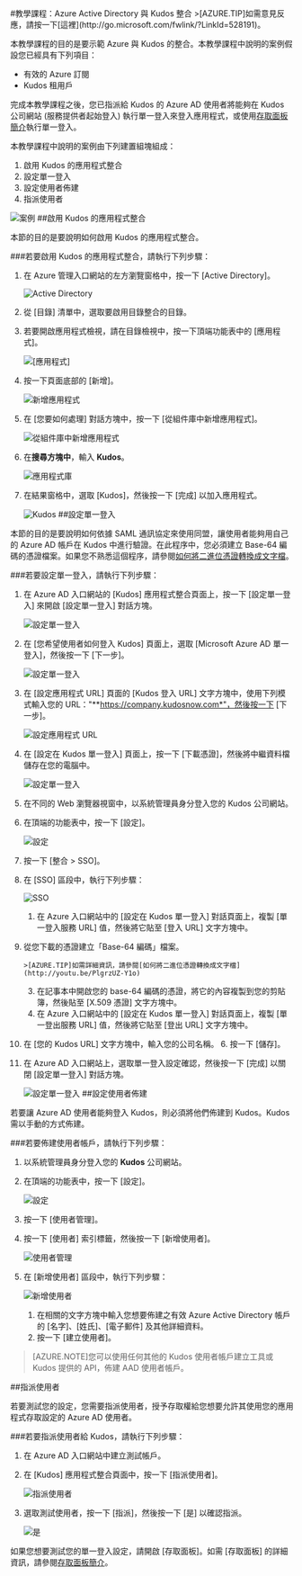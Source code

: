 <properties pageTitle="教學課程：Azure Active Directory 與 Kudos 整合 | Microsoft Azure" description="了解如何使用 Kudos 搭配 Azure Active Directory 來啟用單一登入、自動化佈建和更多功能！" services="active-directory" authors="MarkusVi"  documentationCenter="na" manager="stevenpo"/>
<tags ms.service="active-directory" ms.devlang="na" ms.topic="article" ms.tgt_pltfrm="na" ms.workload="identity" ms.date="08/01/2015" ms.author="markvi" />
#教學課程：Azure Active Directory 與 Kudos 整合
>[AZURE.TIP]如需意見反應，請按一下[這裡](http://go.microsoft.com/fwlink/?LinkId=528191)。
  
本教學課程的目的是要示範 Azure 與 Kudos 的整合。本教學課程中說明的案例假設您已經具有下列項目：

-   有效的 Azure 訂閱
-   Kudos 租用戶
  
完成本教學課程之後，您已指派給 Kudos 的 Azure AD 使用者將能夠在 Kudos 公司網站 (服務提供者起始登入) 執行單一登入來登入應用程式，或使用[存取面板簡介](https://msdn.microsoft.com/library/dn308586)執行單一登入。
  
本教學課程中說明的案例由下列建置組塊組成：

1.  啟用 Kudos 的應用程式整合
2.  設定單一登入
3.  設定使用者佈建
4.  指派使用者

![案例](./media/active-directory-saas-kudos-tutorial/IC787799.png "案例")
##啟用 Kudos 的應用程式整合
  
本節的目的是要說明如何啟用 Kudos 的應用程式整合。

###若要啟用 Kudos 的應用程式整合，請執行下列步驟：

1.  在 Azure 管理入口網站的左方瀏覽窗格中，按一下 [Active Directory]。

    ![Active Directory](./media/active-directory-saas-kudos-tutorial/IC700993.png "Active Directory")

2.  從 [目錄] 清單中，選取要啟用目錄整合的目錄。

3.  若要開啟應用程式檢視，請在目錄檢視中，按一下頂端功能表中的 [應用程式]。

    ![[應用程式]](./media/active-directory-saas-kudos-tutorial/IC700994.png "[應用程式]")

4.  按一下頁面底部的 [新增]。

    ![新增應用程式](./media/active-directory-saas-kudos-tutorial/IC749321.png "新增應用程式")

5.  在 [您要如何處理] 對話方塊中，按一下 [從組件庫中新增應用程式]。

    ![從組件庫中新增應用程式](./media/active-directory-saas-kudos-tutorial/IC749322.png "從組件庫中新增應用程式")

6.  在**搜尋方塊中**，輸入 **Kudos**。

    ![應用程式庫](./media/active-directory-saas-kudos-tutorial/IC787800.png "應用程式庫")

7.  在結果窗格中，選取 [Kudos]，然後按一下 [完成] 以加入應用程式。

    ![Kudos](./media/active-directory-saas-kudos-tutorial/IC787801.png "Kudos")
##設定單一登入
  
本節的目的是要說明如何依據 SAML 通訊協定來使用同盟，讓使用者能夠用自己的 Azure AD 帳戶在 Kudos 中進行驗證。在此程序中，您必須建立 Base-64 編碼的憑證檔案。如果您不熟悉這個程序，請參閱[如何將二進位憑證轉換成文字檔](http://youtu.be/PlgrzUZ-Y1o)。

###若要設定單一登入，請執行下列步驟：

1.  在 Azure AD 入口網站的 [Kudos] 應用程式整合頁面上，按一下 [設定單一登入] 來開啟 [設定單一登入] 對話方塊。

    ![設定單一登入](./media/active-directory-saas-kudos-tutorial/IC787802.png "設定單一登入")

2.  在 [您希望使用者如何登入 Kudos] 頁面上，選取 [Microsoft Azure AD 單一登入]，然後按一下 [下一步]。

    ![設定單一登入](./media/active-directory-saas-kudos-tutorial/IC787803.png "設定單一登入")

3.  在 [設定應用程式 URL] 頁面的 [Kudos 登入 URL] 文字方塊中，使用下列模式輸入您的 URL："**https://company.kudosnow.com*"，然後按一下 [下一步]。

    ![設定應用程式 URL](./media/active-directory-saas-kudos-tutorial/IC787804.png "設定應用程式 URL")

4.  在 [設定在 Kudos 單一登入] 頁面上，按一下 [下載憑證]，然後將中繼資料檔儲存在您的電腦中。

    ![設定單一登入](./media/active-directory-saas-kudos-tutorial/IC787805.png "設定單一登入")

5.  在不同的 Web 瀏覽器視窗中，以系統管理員身分登入您的 Kudos 公司網站。

6.  在頂端的功能表中，按一下 [設定]。

    ![設定](./media/active-directory-saas-kudos-tutorial/IC787806.png "設定")

7.  按一下 [整合 > SSO]。

8.  在 [SSO] 區段中，執行下列步驟：

    ![SSO](./media/active-directory-saas-kudos-tutorial/IC787807.png "SSO")

    1.  在 Azure 入口網站中的 [設定在 Kudos 單一登入] 對話頁面上，複製 [單一登入服務 URL] 值，然後將它貼至 [登入 URL] 文字方塊中。
2.  從您下載的憑證建立「Base-64 編碼」檔案。  

        >[AZURE.TIP]如需詳細資訊，請參閱[如何將二進位憑證轉換成文字檔](http://youtu.be/PlgrzUZ-Y1o)

    3.  在記事本中開啟您的 base-64 編碼的憑證，將它的內容複製到您的剪貼簿，然後貼至 [X.509 憑證] 文字方塊中。
    4.  在 Azure 入口網站中的 [設定在 Kudos 單一登入] 對話頁面上，複製 [單一登出服務 URL] 值，然後將它貼至 [登出 URL] 文字方塊中。
5.  在 [您的 Kudos URL] 文字方塊中，輸入您的公司名稱。
    6.  按一下 [儲存]。

9.  在 Azure AD 入口網站上，選取單一登入設定確認，然後按一下 [完成] 以關閉 [設定單一登入] 對話方塊。

    ![設定單一登入](./media/active-directory-saas-kudos-tutorial/IC787808.png "設定單一登入")
##設定使用者佈建
  
若要讓 Azure AD 使用者能夠登入 Kudos，則必須將他們佈建到 Kudos。Kudos 需以手動的方式佈建。

###若要佈建使用者帳戶，請執行下列步驟：

1.  以系統管理員身分登入您的 **Kudos** 公司網站。

2.  在頂端的功能表中，按一下 [設定]。

    ![設定](./media/active-directory-saas-kudos-tutorial/IC787806.png "設定")

3.  按一下 [使用者管理]。

4.  按一下 [使用者] 索引標籤，然後按一下 [新增使用者]。

    ![使用者管理](./media/active-directory-saas-kudos-tutorial/IC787809.png "使用者管理")

5.  在 [新增使用者] 區段中，執行下列步驟：

    ![新增使用者](./media/active-directory-saas-kudos-tutorial/IC787810.png "新增使用者")

    1.  在相關的文字方塊中輸入您想要佈建之有效 Azure Active Directory 帳戶的 [名字]、[姓氏]、[電子郵件] 及其他詳細資料。
    2.  按一下 [建立使用者]。

>[AZURE.NOTE]您可以使用任何其他的 Kudos 使用者帳戶建立工具或 Kudos 提供的 API，佈建 AAD 使用者帳戶。

##指派使用者
  
若要測試您的設定，您需要指派使用者，授予存取權給您想要允許其使用您的應用程式存取設定的 Azure AD 使用者。

###若要指派使用者給 Kudos，請執行下列步驟：

1.  在 Azure AD 入口網站中建立測試帳戶。

2.  在 [Kudos] 應用程式整合頁面中，按一下 [指派使用者]。

    ![指派使用者](./media/active-directory-saas-kudos-tutorial/IC787811.png "指派使用者")

3.  選取測試使用者，按一下 [指派]，然後按一下 [是] 以確認指派。

    ![是](./media/active-directory-saas-kudos-tutorial/IC767830.png "是")
  
如果您想要測試您的單一登入設定，請開啟 [存取面板]。如需 [存取面板] 的詳細資訊，請參閱[存取面板簡介](https://msdn.microsoft.com/library/dn308586)。

<!---HONumber=August15_HO7-->